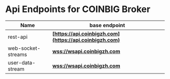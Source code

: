 # Api Endpoints for COINBIG Broker

Name | base endpoint
------------ | ------------
rest-api | **[https://api.coinbigzh.com](https://api.coinbigzh.com)**
web-socket-streams | **[wss://wsapi.coinbigzh.com](wss://wsapi.coinbigzh.com)**
user-data-stream | **[wss://wsapi.coinbigzh.com](wss://wsapi.coinbigzh.com)**
